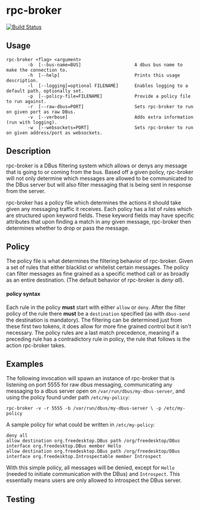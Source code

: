 # rpc-broker

[![Build Status](https://travis-ci.org/tijko/xctools.svg?branch=master)](https://travis-ci.org/tijko/xctools)

## Usage
```
rpc-broker <flag> <argument>
        -b  [--bus-name=BUS]                    A dbus bus name to make the connection to.
        -h  [--help]                            Prints this usage description.
        -l  [--logging[=optional FILENAME]      Enables logging to a default path, optionally set.
        -p  [--policy-file=FILENAME]            Provide a policy file to run against.
        -r  [--raw-dbus=PORT]                   Sets rpc-broker to run on given port as raw DBus.
        -v  [--verbose]                         Adds extra information (run with logging).
        -w  [--websockets=PORT]                 Sets rpc-broker to run on given address/port as websockets.
```
## Description

rpc-broker is a DBus filtering system which allows or denys any message that
is going to or coming from the bus. Based off a given policy, rpc-broker will
not only determine which messages are allowed to be communicated to the DBus 
server but will also filter messaging that is being sent in response from the 
server.

rpc-broker has a policy file which determines the actions it should take given 
any messaging traffic it receives.  Each policy has a list of rules which are
structured upon keyword fields.  These keyword fields may have specific
attributes that upon finding a match in any given message, rpc-broker then
determines whether to drop or pass the message.

## Policy

The policy file is what determines the filtering behavior of rpc-broker.  Given
a set of rules that either blacklist or whitelist certain messages.  The policy
can filter messages as fine grained as a specific method call or as broadly as
an entire destination. (The default behavior of rpc-broker is _deny all_).

#### policy syntax

Each rule in the policy **must** start with either `allow` or `deny`.  After
the filter policy of the rule there **must** be a `destination` specified
(as with `dbus-send` the destination is mandatory).  The filtering can be
determined just from these first two tokens, it does allow for more fine
grained control but it isn't necessary.  The policy rules are a last match
precedence, meaning if a preceding rule has a contradictory rule in policy,
the rule that follows is the action rpc-broker takes.

## Examples

The following invocation will spawn an instance of rpc-broker that is listening
on port 5555 for raw dbus messaging, communicating any messaging to a dbus
server open on `/var/run/dbus/my-dbus-server`, and using the policy found under
path `/etc/my-policy`:

`rpc-broker -v -r 5555 -b /var/run/dbus/my-dbus-server \
                       -p /etc/my-policy`

A sample policy for what could be written in `/etc/my-policy`:

    deny all
    allow destination org.freedesktop.DBus path /org/freedesktop/DBus interface org.freedesktop.DBus member Hello
    allow destination org.freedesktop.DBus path /org/freedesktop/DBus interface org.freedesktop.Introspectable member Introspect

With this simple policy, all messages will be denied, except for `Hello`
(needed to initiate communication with the DBus) and `Introspect`.  This
essentially means users are only allowed to introspect the DBus server.

## Testing
 
